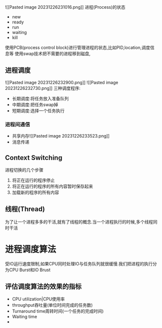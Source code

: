 ![[Pasted image 20231226231016.png]]
进程(Process)的状态
- new
- ready
- run
- waiting
- kill

使用PCB(process control block)进行管理进程的状态,比如PID,location,调度信息等
使用swap技术把不需要的进程移到磁盘,
## 进程调度
![[Pasted image 20231226232900.png]]
![[Pasted image 20231226232730.png]]
三种调度程序:
- 长期调度:将任务放入准备队列
- 中期调度:把任务swap掉
- 短期调度:选择一个任务执行

### 进程间通信
- 共享内存![[Pasted image 20231226233523.png]]
- 消息传递

## Context Switching
进程切换的几个步骤
1. 将正在运行的程序停止
2. 将正在运行的程序的所有内容暂时保存起来
3. 加载新的程序的所有内容

## 线程(Thread)
为了让一个进程多多的干活,就有了线程的概念.当一个进程执行的时候,多个线程同时干活

# 进程调度算法
受IO运行速度限制,如果CPU同时处理IO与任务队列就很缓慢.我们把进程的执行分为CPU Burst和IO Brust
## 评估调度算法的效果的指标
- CPU utilization|CPU使用率
- throughput吞吐量(单位时间完成的任务数)
- Turnaround time周转时间(一个任务的完成时间)
- Waiting time
- 
